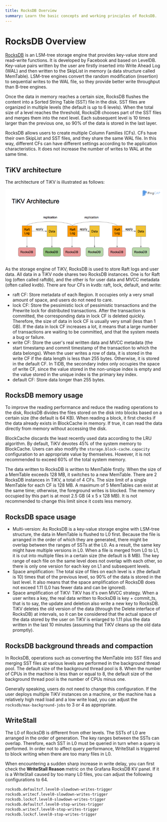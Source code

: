 ```yaml
---
title: RocksDB Overview
summary: Learn the basic concepts and working principles of RocksDB.
---
```


# RocksDB Overview

[RocksDB](https://github.com/facebook/rocksdb) is an LSM-tree storage engine that provides key-value store and read-write functions. It is developed by Facebook and based on LevelDB. Key-value pairs written by the user are firstly inserted into Write Ahead Log (WAL) and then written to the SkipList in memory (a data structure called MemTable). LSM-tree engines convert the random modification (insertion) to sequential writes to the WAL file, so they provide better write throughput than B-tree engines.

Once the data in memory reaches a certain size, RocksDB flushes the content into a Sorted String Table (SST) file in the disk. SST files are organized in multiple levels (the default is up to 6 levels). When the total size of a level reaches the threshold, RocksDB chooses part of the SST files and merges them into the next level. Each subsequent level is 10 times larger than the previous one, so 90% of the data is stored in the last layer.

RocksDB allows users to create multiple Column Families (CFs). CFs have their own SkipList and SST files, and they share the same WAL file. In this way, different CFs can have different settings according to the application characteristics. It does not increase the number of writes to WAL at the same time.

## TiKV architecture

The architecture of TiKV is illustrated as follows:

![TiKV RocksDB](/media/tikv-rocksdb.png)

As the storage engine of TiKV, RocksDB is used to store Raft logs and user data. All data in a TiKV node shares two RocksDB instances. One is for Raft log (often called raftdb), and the other is for user data and MVCC metadata (often called kvdb). There are four CFs in kvdb: raft, lock, default, and write:

* raft CF: Store metadata of each Region. It occupies only a very small amount of space, and users do not need to care.
* lock CF: Store the pessimistic lock of pessimistic transactions and the Prewrite lock for distributed transactions. After the transaction is committed, the corresponding data in lock CF is deleted quickly. Therefore, the size of data in lock CF is usually very small (less than 1 GB). If the data in lock CF increases a lot, it means that a large number of transactions are waiting to be committed, and that the system meets a bug or failure.
* write CF: Store the user's real written data and MVCC metadata (the start timestamp and commit timestamp of the transaction to which the data belongs). When the user writes a row of data, it is stored in the write CF if the data length is less than 255 bytes. Otherwise, it is stored in the default CF. In TiDB, the secondary index only occupies the space of write CF, since the value stored in the non-unique index is empty and the value stored in the unique index is the primary key index.
* default CF: Store data longer than 255 bytes.

## RocksDB memory usage

To improve the reading performance and reduce the reading operations to the disk, RocksDB divides the files stored on the disk into blocks based on a certain size (the default is 64 KB). When reading a block, it first checks if the data already exists in BlockCache in memory. If true, it can read the data directly from memory without accessing the disk.

BlockCache discards the least recently used data according to the LRU algorithm. By default, TiKV devotes 45% of the system memory to BlockCache. Users can also modify the `storage.block-cache.capacity` configuration to an appropriate value by themselves. However, it is not recommended to exceed 60% of the total system memory.

The data written to RocksDB is written to MemTable firstly. When the size of a MemTable exceeds 128 MB, it switches to a new MemTable. There are 2 RocksDB instances in TiKV, a total of 4 CFs. The size limit of a single MemTable for each CF is 128 MB. A maximum of 5 MemTables can exist at the same time; otherwise, the foreground writes is blocked. The memory occupied by this part is at most 2.5 GB (4 x 5 x 128 MB). It is not recommended to change this limit since it costs less memory.

## RocksDB space usage

* Multi-version: As RocksDB is a key-value storage engine with LSM-tree structure, the data in MemTable is flushed to L0 first. Because the file is arranged in the order of which they are generated, there might be overlap between the ranges of SSTs at the L0. As a result, the same key might have multiple versions in L0. When a file is merged from L0 to L1, it is cut into multiple files in a certain size (the default is 8 MB). The key range of each file on the same level does not overlap with each other, so there is only one version for each key on L1 and subsequent levels.
* Space amplification: The total size of files on each level is x (the default is 10) times that of the previous level, so 90% of the data is stored in the last level. It also means that the space amplification of RocksDB does not exceed 1.11 (L0 has fewer data and can be ignored).
* Space amplification of TiKV: TiKV has it's own MVCC strategy. When a user writes a key, the real data written to RocksDB is key + commit_ts, that is to say, the update and deletion also write a new key to RocksDB. TiKV deletes the old version of the data (through the Delete interface of RocksDB) at intervals, so it can be considered that the actual space of the data stored by the user on TiKV is enlarged to 1.11 plus the data written in the last 10 minutes (assuming that TiKV cleans up the old data promptly).

## RocksDB background threads and compaction

In RocksDB, operations such as converting the MemTable into SST files and merging SST files at various levels are performed in the background thread pool. The default size of the background thread pool is 8. When the number of CPUs in the machine is less than or equal to 8, the default size of the background thread pool is the number of CPUs minus one.

Generally speaking, users do not need to change this configuration. If the user deploys multiple TiKV instances on a machine, or the machine has a relatively high read load and a low write load, you can adjust the `rocksdb/max-background-jobs` to 3 or 4 as appropriate.

## WriteStall

The L0 of RocksDB is different from other levels. The SSTs of L0 are arranged in the order of generation. The key ranges between the SSTs can overlap. Therefore, each SST in L0 must be queried in turn when a query is performed. In order not to affect query performance, WriteStall is triggered to block writing when there are too many files in L0.

When encountering a sudden sharp increase in write delay, you can first check the **WriteStall Reason** metric on the Grafana RocksDB KV panel. If it is a WriteStall caused by too many L0 files, you can adjust the following configurations to 64.

```
rocksdb.defaultcf.level0-slowdown-writes-trigger
rocksdb.writecf.level0-slowdown-writes-trigger
rocksdb.lockcf.level0-slowdown-writes-trigger
rocksdb.defaultcf.level0-stop-writes-trigger
rocksdb.writecf.level0-stop-writes-trigger
rocksdb.lockcf.level0-stop-writes-trigger
```
